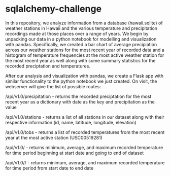 # sqlalchemy-challenge

In this repository, we analyze information from a database (hawaii.sqlite) of weather stations in Hawaii and the various temperature and precipitation recordings made at those places over a range of years. We begin by unpacking our data in a python notebook for modelling and visualization with pandas. Specifically, we created a bar chart of average precipiation across our weather stations for the most recent year of recorded data and a histogram of temperature frequencies at the most active weather station for the most recent year as well along with some summary statistics for the recorded preciptation and temperatures.

After our analysis and visualization with pandas, we create a Flask app with similar functionality to the python notebook we just created. On visit, the webserver will give the list of possible routes:

  /api/v1.0/precipitation - returns the recorded preciptation for the most recent year as a dictionary with date as the key and precipitation as the value
  
  /api/v1.0/stations - returns a list of all stations in our dataset along with their respective information (id, name, latitude, longitude, elevation)
  
  /api/v1.0/tobs - returns a list of recorded temperatures from the most recent year at the most active station (USC00519281)
  
  /api/v1.0/<start> - returns minimum, average, and maximum recorded temperature for time period beginning at start date and going to end of dataset
  
  /api/v1.0/<start>/<end> - returns minimum, average, and maximum recorded temperature for time period from start date to end date
  
